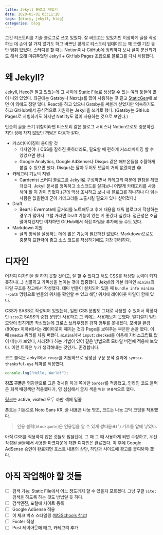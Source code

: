 ```yaml
---
title: Jekyll 블로그 작업기
date: 2020-05-01 03:11:20
tags: [diary, jekyll, blog]
categories: blog
---
```


그간 티스토리를 기술 블로그로 쓰고 있었다. 잘 써오고는 있었지만 이상하게 글을 작성하는 데 손이 잘 가지 않기도 하고 바쁘단 핑계로 티스토리 업데이트는 꽤 오랜 기간 동안 멈춰 있었다. 스터디를 할 때는 Notion이나 GitHub에 정리하다 보니 글이 분산되기도 해서 오래 미뤄두었던 Jekyll + GitHub Pages 조합으로 블로그를 다시 세팅했다.

# 왜 Jekyll?
Jekyll, Hexo만 알고 있었는데 그 사이에 Static File로 생성할 수 있는 여러 툴들이 많이 나와 있었다. 최근에는 Gatsby나 Next.js를 많이 사용하는 것 같고 [StaticGen](https://www.staticgen.com/)에 보면 이 외에도 정말 많다. React를 하고 있으니 Gatsby를 써볼까 싶었지만 익숙하기도 하고 GitHub에서 공식적으로 지원하는 Jekyll을 쓰기로 했다. (Gatsby는 GitHub Pages로 서빙하기도 하지만 Netlify도 많이 사용하는 것으로 보인다.)

단순히 글을 쓰기 위함이라면 티스토리 같은 블로그 서비스나 Notion으로도 충분하겠지만 성에 차지 않았던 까닭은 다음과 같다.
- 커스터마이징이 용이할 것
  - 디자인이나 CSS를 잘하진 못하더라도, 필요할 때 편하게 커스터마이징 할 수 있었으면 했다.
  - Google Analytics, Google AdSense나 Disqus 같은 애드온들을 수월하게 붙일 수 있으면 했다. Disqus는 달아 두어도 댓글이 거의 없겠지만 😂
- 카테고리 기능의 지원
  - Gardenist 스터디 블로그를 Jekyll로 구성하면서 카테고리 때문에 한참을 헤맸더랬다. Jekyll 문서를 정독하고 소스코드를 살펴보니 어떻게 카테고리를 사용해야 할 지 감이 잡혔다.(근데 막상 조사하고 보니 내 블로그를 하나하나 다 읽는 사람은 없을텐데 굳이 카테고리를 노출시킬 필요가 있나 싶어졌다.)
- Draft
  - Bear나 Evernote에 글거리를 노트해두고 후에 내용을 채워 블로그에 작성하는 경우가 많아서 그럴 거라면 Draft 기능이 있는 게 좋겠다 싶었다. 접근성은 조금 떨어지겠지만 여차하면 GitHub에서 직접 파일을 추가해 둘 수도 있다.
- Markdown 지원
  - 글의 양식을 설정하는 데에 많은 기능이 필요하진 않았다. Markdown으로도 충분히 표현력이 좋고 소스 코드를 작성하기에도 가장 편리하다.

# 디자인
어차피 디자인을 잘 하지 못할 것이고, 잘 할 수 있다고 해도 CSS를 작성할 능력이 되지 못하니(...) 심플하고 가독성을 높이는 것에 집중했다. Jekyll의 기본 테마인 `minima`의 파일 구조를 참고해서 작성했다. 테마 번들이 설치되어 있을 때 `bundle info minima --path` 명령으로 번들의 위치를 확인할 수 있고 해당 위치에 레이아웃 파일이 함께 있다.

CSS가 SASS로 작성되어 있었는데, 일반 CSS 문법도 그대로 사용할 수 있어서 확장자만 `scss`고 SASS의 중첩 문법만 사용하고 그 외에는 사용해보지 못했다. 얼기설기 일단 모양이 잡히게끔 작성했는데 크로스 브라우징은 감히 엄두를 못내겠다. 모바일 환경(800px 이하)에서는 레이아웃이 깨지는 것과 Page를 보여주는 부분만 손을 봤다. 이 때 `@media` 쿼리를 처음 써봤다. `minima`에서 `input:checked`를 이용해 자바스크립트 없이 메뉴가 보였다, 사라졌다 하는 기법이 있어 같은 방법으로 모바일 버전에 적용해 보았다. 이런 트릭은 누가 생각해내는 것인가.. 존경합니다.

코드 블럭은 Jekyll에서 `rouge`를 지원하므로 생성된 구문 분석 결과에 `syntax-thanksful-eye` 테마를 적용했다.
```javascript
console.log("Hello, World!");
```

**강조 구문**은 형광펜으로 그은 것처럼 아래 쪽에만 `border`를 적용했고, 인라인 코드 블럭은 회색 배경색만 적용했다가, 영 심심해서 글자 색을 `탁한 분홍색`으로 했다.

[링크](https://nnoco.github.io)는 active, visited 모두 까만 색에 밑줄

폰트는 기본으로 Noto Sans KR, 글 내용은 나눔 명조, 코드는 나눔 고딕 코딩을 적용했다.

> 인용 블럭(`blockquote`)은 인용임을 알 수 있게 쌍따옴표(") 기호를 앞에 넣었다.

아직 CSS를 적용하지 않은 것들도 많을텐데, 그 때 그 때 사용하게 되면 수정하고, 우선 작성된 글들에서 사용한 마크다운에 대한 디자인은 완료했다. 이 후에 Google AdSense 승인이 완료되면 포스트 내용의 상단, 하단과 사이드에 광고를 붙여봐야 겠다.

# 아직 작업해야 할 것들
- [ ] 검색 기능: Static File에서 어느 정도까지 할 수 있을지 모르겠다. 그냥 구글 `site:` 검색을 하도록 하는 것도 방법일 듯 하다.
- [ ] 검색엔진, 포털에 사이트 등록
- [ ] Google AdSense 적용
- [ ] 이 체크 박스 스타일링 ([W3Schools 참고](https://www.w3schools.com/howto/howto_css_custom_checkbox.asp))
- [ ] Footer 작성
- [ ] Post 레이아웃에 태그, 카테고리 추가